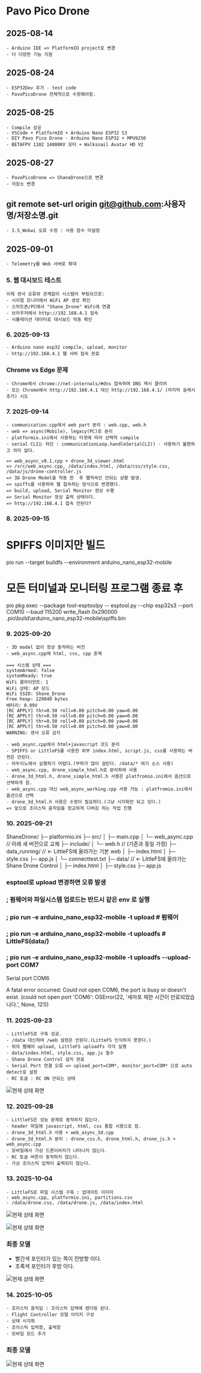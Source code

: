 # Pavo Pico Drone

## 2025-08-14
	- Arduino IDE => PlatformIO project로 변경
	- 더 다양한 기능 지원

## 2025-08-24
	- ESP32Dev 추가 - test code
	- PavoPicoDrone 전체적으로 수정해야함.

## 2025-08-25
	- Compile 성공
	- VSCode + PlatformIO + Arduino Nano ESP32 S3
	- DIY Pavo Pico Drone - Arduino Nano ESP32 + MPU9250
	- BETAFPV 1102 14000KV 모터 + Walksnail Avatar HD V2

## 2025-08-27
	- PavoPicoDrone => ShaneDrone으로 변경
	- 저장소 변경
## git remote set-url origin git@github.com:사용자명/저장소명.git

	- 3.5_Wokwi 오류 수정 : 사용 함수 미설정

## 2025-09-01
	- Telemetry를 Web 서버로 확대

### 5. 웹 대시보드 테스트
	이제 센서 오류와 관계없이 시스템이 부팅되므로:
	- 시리얼 모니터에서 WiFi AP 생성 확인
	- 스마트폰/PC에서 "Shane_Drone" WiFi에 연결
	- 브라우저에서 http://192.168.4.1 접속
	- 시뮬레이션 데이터로 대시보드 작동 확인

### 6. 2025-09-13
	- Arduino nano esp32 compile, upload, monitor
	- http://192.168.4.1 웹 서버 접속 완료

###	Chrome vs Edge 문제
	- Chrome에서 chrome://net-internals/#dns 접속하여 DNS 캐시 클리어
	- 또는 Chrome에서 http://192.168.4.1 대신 http://192.168.4.1/ (마지막 슬래시 추가) 시도

### 7. 2025-09-14
	- communication.cpp에서 web part 분리 : web.cpp, web.h
	- web => async(Mobile), legacy(PC)로 분리
	- platformio.ini에서 사용하는 타겟에 따라 선택적 compile
	- serial CLI는 차단 : communicationLoop.handleSerialCLI() - 사용하기 불편하고 의미 없다.

	=> web_async_v0.1.cpp + drone_3d_viewer.html
	=> /src/web_async.cpp, /data/index.html, /data/css/style.css, /data/js/drone-controller.js
	=> 3D Drone Model을 적용 한  후 웹적속인 안되는 상황 발생.
	=> spiffs를 사용하여 웹 접속하는 방식으로 변경했다.
	=> build, upload, Serial Monitor 정상 수행
	=> Serial Monitor 정상 출력 상태이다.
	=> http://192.168.4.1 접속 안된다?

### 8. 2025-09-15
	
# SPIFFS 이미지만 빌드
pio run --target buildfs --environment arduino_nano_esp32-mobile

# 모든 터미널과 모니터링 프로그램 종료 후
pio pkg exec --package tool-esptoolpy -- esptool.py --chip esp32s3 --port COM10 --baud 115200 write_flash 0x290000 .pio\build\arduino_nano_esp32-mobile\spiffs.bin

### 9. 2025-09-20
	- 3D model 없이 정상 동작하는 버전
	- web_async.cpp에 html, css, cpp 혼재
```
=== 시스템 상태 ===
systemArmed: false
systemReady: true
WiFi 클라이언트: 1
WiFi 상태: AP 모드
WiFi SSID: Shane_Drone
Free heap: 229840 bytes
배터리: 0.09V
[RC APPLY] thr=0.50 roll=0.00 pitch=0.00 yaw=0.00
[RC APPLY] thr=0.50 roll=0.00 pitch=0.00 yaw=0.00
[RC APPLY] thr=0.50 roll=0.00 pitch=0.00 yaw=0.00
[RC APPLY] thr=0.50 roll=0.00 pitch=0.00 yaw=0.00
WARNING: 센서 오류 감지
```

	- web_async.cpp에서 html+javascript 코드 분리
	- SPIFFS or LittleFS를 사용한 외부 index.html, script.js, css를 사용하는 버젼은 안된다.
	- 아두이노에서 실행하기 어렵다.(부하가 많이 걸린다. /data/* 여기 소스 사용)
	- web_async.cpp, drone_simple_html.h로 분리하여 사용
	- drone_3d_html.h, drone_simple_html.h 사용은 platfromio.ini에서 옵션으로 선택하게 함.
	- web_async.cpp 대신 web_async_working.cpp 사용 가능 : platfromio.ini에서 옵션으로 선택
	- drone_3d_html.h 사용은 수정이 필요하다.(그냥 시각화만 되고 있다.)
	=> 앞으로 조이스틱 움직임을 정교하게 디버깅 하는 작업 진행

### 10. 2025-09-21
ShaneDrone/
├─ platformio.ini
├─ src/
│  ├─ main.cpp
│  └─ web_async.cpp        // 아래 새 버전으로 교체
├─ include/
│  └─ web.h                // (기존과 동일 가정)
├─ data_running/           // ← LittleFS에 올라가는 기본 web
│  ├─ index.html
│  ├─ style.css
   ├─ app.js
│  └─ connecttest.txt
├─ data/                   // ← LittleFS에 올라가는 Shane Drone Control
│  ├─ index.html
│  ├─ style.css
   ├─ app.js


### esptool로 upload 변경하면 오류 발생
### ; 펌웨어와 파일시스템 업로드는 반드시 같은 env 로 실행
### ; pio run -e arduino_nano_esp32-mobile -t upload      # 펌웨어
### ; pio run -e arduino_nano_esp32-mobile -t uploadfs    # LittleFS(data/)

### ; pio run -e arduino_nano_esp32-mobile -t uploadfs --upload-port COM7

Serial port COM6

A fatal error occurred: Could not open COM6, the port is busy or doesn't exist.
(could not open port 'COM6': OSError(22, '세마포 제한 시간이 만료되었습니다.', None, 121))

### 11. 2025-09-23
	- LittleFS로 구축 성공.
	- /data 대신하여 /web 설정은 안된다.(LitteFS 인식하지 못한다.)
	- 위의 펨웨어 upload, LittleFS uploadfs 각각 실행
	- data/index.html, style.css, app.js 필수
	- Shane Drone Control 설치 완료
	- Serial Port 연결 오류 => upload_port=COM*, monitor_port=COM* 으로 auto detect로 설정
	- RC 토글 : RC ON 안되는 상태
![현재 상태 화면](./docs/images/화면_캡처_2025-09-23.jpg)

### 12. 2025-09-28
	- LittleFS은 성능 문제로 동작하지 않는다.
	- header 파일에 javascript, html, css 통합 시용으로 함.
	- drone_3d_html.h 사용 + web_async_3d.cpp
	- drone_3d_html.h 분리 : drone_css.h, drone_html.h, drone_js.h + web_async.cpp
	- 모바일에서 가상 드론이비지가 나타나지 않는다.
	- RC 토글 버튼이 동작하지 않는다.
	- 가상 조이스틱 입력이 출력되지 않는다.

### 13. 2025-10-04
	- LittleFS로 파일 시스템 구축 : 업데이트 이미지
	- web_async.cpp, platformio.ini, partitions.csv
	- /data/drone.css, /data/drone.js, /data/index.html

![현재 상태 화면](./docs/images/화면_캡처_2025-10-04_140257.jpg)

![현재 상태 화면](./docs/images/화면_캡처_2025-10-04_174858.jpg)

### 최종 모델
- 빨간색 포인터가 있는 쪽이 전방향 이다.
- 초록색 포인터가 후방 이다.

![현재 상태 화면](./docs/images/화면_캡처_2025-10-04_195604.jpg)

### 14. 2025-10-05
	- 조이스틱 움직임 : 조이스틱 입력에 렌더링 된다.
	- Flight Controller 모델 이미지 구성
	- 상태 시각화
	- 조이스틱 입력창, 출력창
	- 모바일 모드 추가

### 최종 모델
![현재 상태 화면](./docs/images/화면_캡처_2025-10-05_224140.jpg)